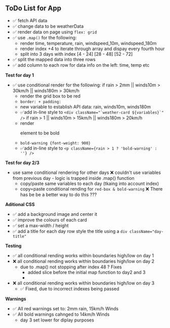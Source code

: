 ## ToDo List for App

- ✅ fetch API data
- ✅ change data to be weatherData
- ✅ render data on page using ```flex: grid```
- ✅ use ```.map()``` for the following:
    - render time, temperature, rain, windspeed_10m, windspeed_180m
    - render index +4 to iterate through array and dispay every fourth hour
    - split into 3 days with index [4 - 24] [28 - 48] [52 - 72]
- ✅ split the mapped data into three rows
- ✅ add column to each row for data info on the left: time, temp etc

**Test for day 1**
- ✅ use conditional render for the following:
    if rain > 2mm || winds10m > 30km/h || winds180m > 30km/h
    - render the grid box to be red
    - ```border: + padding:```
    - new variable to establish API data: rain, winds10m, winds180m
    - ✅add in-line style to ```<div className="`weather-card ${variables}`" />```
    if rain > 1 || winds10m > 15km/h || winds180m > 20km/h
    - render <p> element to be bold
    - ```bold-warning {font-weight: 900}```
    - ✅add in-line style to ```<p className={rain > 1 ? 'bold-warning' : ''} />```

**Test for day 2/3**
- use same conditional rendering for other days
    ❌ couldn't use variables from previous day
        - logic is trapped inside .map() function
    - copy/paste same variables to each day (tkaing into account index)
    - copy=paste conditional rending for ```red-box & bold-warning```
    ❌ There has be be a better way to do this ??? 

**Aditional CSS**
- ✅ add a background image and center it
- ✅ improve the colours of each card
- ✅ set a max-width / height
- ✅ add a title for each day row
     style the title using a ```div className="day-title"```


**Testing**
- ✅ all conditional rending works within boundaries high/low on day 1
- ❌ all conditional rending works within boundaries high/low on day 2
    - due to .map() not stopping after index 48 ?
        Fixes
        - added slice before the initial map function to day2 and 3
        - 
- ❌ all conditional rending works within boundaries high/low on day 3
    - ✅ Fixed, due to incorrect indexes being passed

**Warnings**
- ✅ All red warnings set to: 2mm rain, 15km/h Winds
- ✅ All bold warnings cahnged to 14km/h Winds
    - day 3 set lower for diplay purposes
